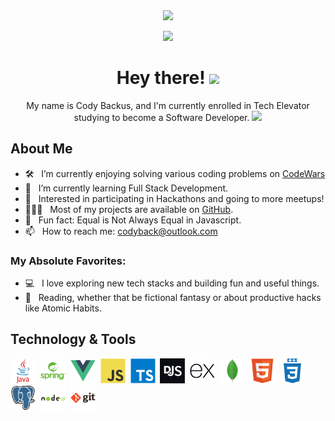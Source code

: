 <div id="header" align="center">
  <img src="https://media.giphy.com/media/jdPMeyv9rn0hZHh8n9/giphy.gif" width="100"/>
  <p>
    <a href="https://linkedin.com/in/cody-backus" target="_blank">
    <img src="https://img.shields.io/badge/LinkedIn-0077B5?style=for-the-badge&logo=linkedin&logoColor=white" height="22">
    </a>
  </p>
</div>

<h1 align="center">
  Hey there!
  <img src="https://media.giphy.com/media/hvRJCLFzcasrR4ia7z/giphy.gif" width="30px"/>
</h1>

<div align="center">
My name is Cody Backus, and I'm currently enrolled in Tech Elevator studying to become a Software Developer.
  <img src="https://media.giphy.com/media/qgQUggAC3Pfv687qPC/giphy.gif" width="500px">
</div>

## About Me

- 🛠 &nbsp; I’m currently enjoying solving various coding problems on [CodeWars](https://www.codewars.com)
- 🚀 &nbsp; I’m currently learning Full Stack Development.
- 🍕 &nbsp; Interested in participating in Hackathons and going to more meetups!
- 👨🏻‍💻 &nbsp; Most of my projects are available on [GitHub](https://github.com/codyback).
- 👾 &nbsp; Fun fact: Equal is Not Always Equal in Javascript.
- 📫 &nbsp; How to reach me: codyback@outlook.com

### My Absolute Favorites:

- 💻 &nbsp; I love exploring new tech stacks and building fun and useful things.
- 📰 &nbsp; Reading, whether that be fictional fantasy or about productive hacks like Atomic Habits.

## Technology & Tools

<div>
  <img src="https://github.com/devicons/devicon/blob/master/icons/java/java-original-wordmark.svg" title="Java" alt="Java" width="40" height="40"/>&nbsp;
  <img src="https://github.com/devicons/devicon/blob/master/icons/spring/spring-original-wordmark.svg" title="Spring" alt="Spring" width="40" height="40"/>&nbsp;
  <img src="https://github.com/devicons/devicon/blob/master/icons/vuejs/vuejs-original.svg" title="Vue" alt="Vue" width="40" height="40"/>&nbsp;
  <img src="https://github.com/devicons/devicon/blob/master/icons/javascript/javascript-original.svg" title="JavaScript" alt="JavaScript" width="40" height="40"/>&nbsp;
  <img src="https://github.com/devicons/devicon/blob/master/icons/typescript/typescript-original.svg" title="TypeScript" alt="TypeScript" width="40" height="40"/>&nbsp;
  <img src="https://github.com/devicons/devicon/blob/master/icons/discordjs/discordjs-original.svg" title="DiscordJS" alt="DiscordJS" width="40" height="40"/>&nbsp;
  <img src="https://github.com/devicons/devicon/blob/master/icons/express/express-original.svg" title="Express" alt="Express" width="40" height="40"/>&nbsp;
  <img src="https://github.com/devicons/devicon/blob/master/icons/mongodb/mongodb-original.svg" title="MongoDB" alt="MongoDB " width="40" height="40"/>&nbsp;
  <img src="https://github.com/devicons/devicon/blob/master/icons/html5/html5-original.svg" title="HTML5" alt="HTML" width="40" height="40"/>&nbsp;
  <img src="https://github.com/devicons/devicon/blob/master/icons/css3/css3-plain-wordmark.svg"  title="CSS3" alt="CSS" width="40" height="40"/>&nbsp;
  <img src="https://github.com/devicons/devicon/blob/master/icons/postgresql/postgresql-original.svg" title="PostgreSQL"  alt="PostgreSQL" width="40" height="40"/>&nbsp;
  <img src="https://github.com/devicons/devicon/blob/master/icons/nodejs/nodejs-original-wordmark.svg" title="NodeJS" alt="NodeJS" width="40" height="40"/>&nbsp;
  <img src="https://github.com/devicons/devicon/blob/master/icons/git/git-original-wordmark.svg" title="Git" **alt="Git" width="40" height="40"/>
</div>
